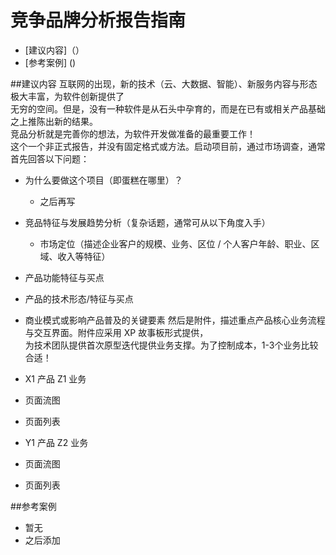 # 竞争品牌分析报告指南
* [建议内容]（）
* [参考案例] ()

##建议内容
互联网的出现，新的技术（云、大数据、智能）、新服务内容与形态极大丰富，为软件创新提供了  
无穷的空间。但是，没有一种软件是从石头中孕育的，而是在已有或相关产品基础之上推陈出新的结果。  
竞品分析就是完善你的想法，为软件开发做准备的最重要工作！  
这个一个非正式报告，并没有固定格式或方法。启动项目前，通过市场调查，通常首先回答以下问题：    

* 为什么要做这个项目（即蛋糕在哪里）？
    * 之后再写
* 竞品特征与发展趋势分析（复杂话题，通常可从以下角度入手）
    * 市场定位（描述企业客户的规模、业务、区位 / 个人客户年龄、职业、区域、收入等特征）
* 产品功能特征与买点
* 产品的技术形态/特征与买点
* 商业模式或影响产品普及的关键要素
然后是附件，描述重点产品核心业务流程与交互界面。附件应采用 XP 故事板形式提供，  
为技术团队提供首次原型迭代提供业务支撑。为了控制成本，1-3个业务比较合适！  

* X1 产品 Z1 业务
* 页面流图
* 页面列表
* Y1 产品 Z2 业务
* 页面流图
* 页面列表

##参考案例
* 暂无
* 之后添加
